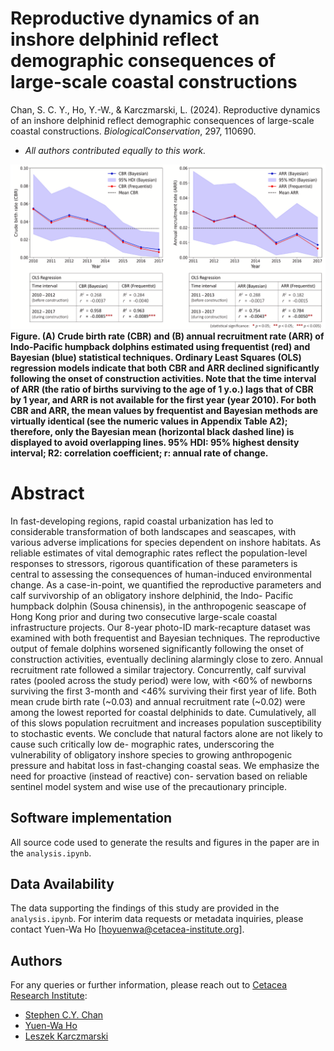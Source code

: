# Reproductive dynamics of an inshore delphinid reflect demographic consequences of large-scale coastal constructions

Chan, S. C. Y., Ho, Y.-W., & Karczmarski, L. (2024). Reproductive dynamics of an inshore delphinid reflect demographic consequences of large-scale coastal constructions. $Biological Conservation$, 297, 110690.

- *All authors contributed equally to this work.*

![](visualization/Fig3.png)
**Figure. (A) Crude birth rate (CBR) and (B) annual recruitment rate (ARR) of Indo-Pacific humpback dolphins estimated using frequentist (red) and Bayesian (blue)
statistical techniques. Ordinary Least Squares (OLS) regression models indicate that both CBR and ARR declined significantly following the onset of construction
activities. Note that the time interval of ARR (the ratio of births surviving to the age of 1 y.o.) lags that of CBR by 1 year, and ARR is not available for the first year
(year 2010). For both CBR and ARR, the mean values by frequentist and Bayesian methods are virtually identical (see the numeric values in Appendix Table A2);
therefore, only the Bayesian mean (horizontal black dashed line) is displayed to avoid overlapping lines. 95% HDI: 95% highest density interval; R2: correlation
coefficient; r: annual rate of change.**

# Abstract
In fast-developing regions, rapid coastal urbanization has led to considerable transformation of both landscapes and seascapes, with various adverse implications for species dependent on inshore habitats. As reliable estimates of vital demographic rates reflect the population-level responses to stressors, rigorous quantification of these parameters is central to assessing the consequences of human-induced environmental change. As a case-in-point, we quantified the reproductive parameters and calf survivorship of an obligatory inshore delphinid, the Indo- Pacific humpback dolphin (Sousa chinensis), in the anthropogenic seascape of Hong Kong prior and during two consecutive large-scale coastal infrastructure projects. Our 8-year photo-ID mark-recapture dataset was examined with both frequentist and Bayesian techniques. The reproductive output of female dolphins worsened significantly following the onset of construction activities, eventually declining alarmingly close to zero. Annual recruitment rate followed a similar trajectory. Concurrently, calf survival rates (pooled across the study period) were low, with <60% of newborns surviving the first 3-month and <46% surviving their first year of life. Both mean crude birth rate (~0.03) and annual recruitment rate (~0.02) were among the lowest reported for coastal delphinids to date. Cumulatively, all of this slows population recruitment and increases population susceptibility to stochastic events. We conclude that natural factors alone are not likely to cause such critically low de- mographic rates, underscoring the vulnerability of obligatory inshore species to growing anthropogenic pressure and habitat loss in fast-changing coastal seas. We emphasize the need for proactive (instead of reactive) con- servation based on reliable sentinel model system and wise use of the precautionary principle.

## Software implementation
All source code used to generate the results and figures in the paper are in the `analysis.ipynb`.

## Data Availability
The data supporting the findings of this study are provided in the `analysis.ipynb`. For interim data requests or metadata inquiries, please contact Yuen-Wa Ho [hoyuenwa@cetacea-institute.org].

## Authors
For any queries or further information, please reach out to [Cetacea Research Institute](https://www.hku-cetacean-ecology.net/cri):
- [Stephen C.Y. Chan ](mailto:scychan@cetacea-institute.org)
- [Yuen-Wa Ho](mailto:hoyuenwa@cetacea-institute.org)
- [Leszek Karczmarski](mailto:leszek@cetacea-institute.org)